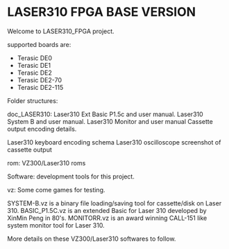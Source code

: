 # LASER310 FPGA BASE VERSION

Welcome to LASER310_FPGA project. 

supported boards are:

- Terasic DE0
- Terasic DE1
- Terasic DE2
- Terasic DE2-70
- Terasic DE2-115

Folder structures:



doc_LASER310:
Laser310 Ext Basic P1.5c and user manual.
Laser310 System B and user manual.
Laser310 Monitor and user manual
Cassette output encoding details.

Laser310 keyboard encoding schema
Laser310 oscilloscope screenshot of cassette output 

rom:
VZ300/Laser310 roms

Software:
development tools for this project. 

vz:
Some come games for testing.

SYSTEM-B.vz is a binary file loading/saving tool for cassette/disk on Laser 310.
BASIC_P1.5C.vz is an extended Basic for Laser 310 developed by XinMin Peng in 80's.
MONITORR.vz is an award winning CALL-151 like system monitor tool for Laser 310.

More details on these VZ300/Laser310 softwares to follow.
